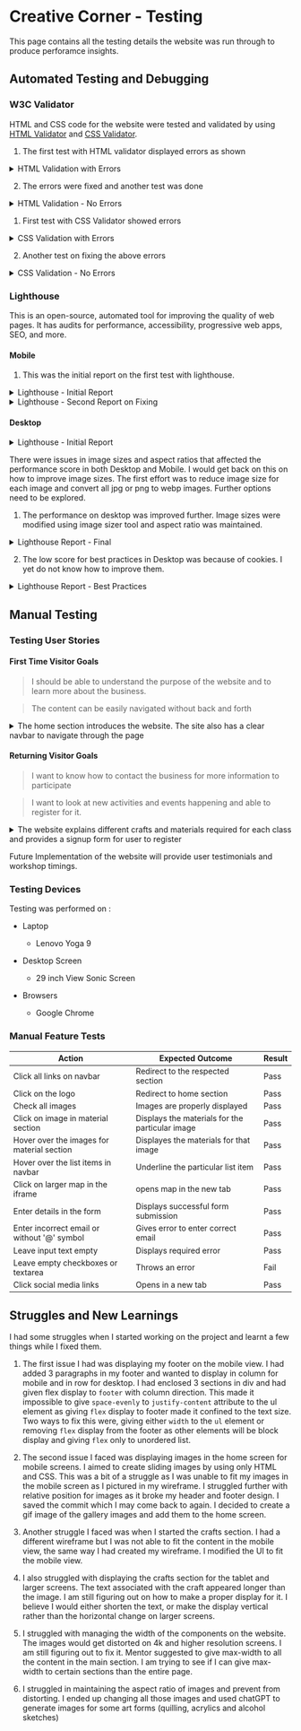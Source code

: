 # Creative Corner - Testing

This page contains all the testing details the website was run through to produce perforamce insights.

## Automated Testing and Debugging

### W3C Validator

HTML and CSS code for the website were tested and validated by using [HTML Validator](https://validator.w3.org/#validate_by_input) and [CSS Validator](https://jigsaw.w3.org/css-validator/).

1. The first test with HTML validator displayed errors as shown

<details>
    <summary>HTML Validation with Errors</summary>

[W3C HTML Validation- With Errors](./assets/images/htmlValidationWithErrors.png)
</details>

2. The errors were fixed and another test was done

<details>
    <summary>HTML Validation - No Errors</summary>

![W3C HTML Validation- No Errors](./assets/images/htmlValidationNoErrors.png)
</details>

1. First test with CSS Validator showed errors

<details>
    <summary>CSS Validation with Errors</summary>

![W3C CSS Validation - with Errors](./assets/images/cssValidationWithErros.png)
</details>

2. Another test on fixing the above errors

<details>
    <summary>CSS Validation - No Errors</summary>

![W3C CSS Validation - No Errors](./assets/images/cssValidateNoErrors.png)
</details>

### Lighthouse

This is an open-source, automated tool for improving the quality of web pages. It has audits for performance, accessibility, progressive
web apps, SEO, and more.

#### Mobile

1. This was the initial report on the first test with lighthouse.

<details>
    <summary>Lighthouse - Initial Report</summary>

![Lighthouse Report - Initial](./assets/images/lighthouseReportInitial.png)
</details>

<details>
    <summary>Lighthouse - Second Report on Fixing</summary>

![Lighthouse Report - Fixed](./assets/images/lighthouseMobileFixed.png)
</details>

#### Desktop

<details>
    <summary>Lighthouse - Initial Report</summary>

![Lighthouse Report - Initial](./assets/images/lighthouseDesktopInitial.png)
</details>


There were issues in image sizes and aspect ratios that affected the performance score in both Desktop and Mobile. I would get back on this on how to improve image sizes. The first effort was to reduce image size for each image and convert all jpg or png to webp images. Further options need to be explored.

1. The performance on desktop was improved further. Image sizes were modified using image sizer tool and aspect ratio was maintained.

<details>
    <summary>Lighthouse Report - Final</summary>

![Lighthouse Report - Final](./assets/images/lighthouseFinal.png)
</details>

2. The low score for best practices in Desktop was because of cookies. I yet do not know how to improve them.

<details>
    <summary>Lighthouse Report - Best Practices</summary>

![Best Practices - Lighthouse](./assets/images/bestPracticesLighthouse.png)
</details>

## Manual Testing

### Testing User Stories

#### First Time Visitor Goals

>  I should be able to understand the purpose of the website and to learn more about the business.

> The content can be easily navigated without back and forth

<details>
    <summary>The home section introduces the website. The site also has a clear navbar to navigate through the page</summary>

![Website Responsive -ui.dev](./assets/images/responsiveShot.png)
</details>

#### Returning Visitor Goals

> I want to know how to contact the business for more information to participate

> I want to look at new activities and events happening and able to register for it.

<details>
    <summary>The website explains different crafts and materials required for each class and provides a signup form for user to register</summary>

![Website Goals - Crafts, Materials and Signup](./assets/images/websiteGoals.png)
</details>

Future Implementation of the website will provide user testimonials and workshop timings.

### Testing Devices

Testing was performed on :
- Laptop
  - Lenovo Yoga 9

- Desktop Screen
  - 29 inch View Sonic Screen

- Browsers
  - Google Chrome

### Manual Feature Tests

| Action | Expected Outcome | Result |
|--------| -----------------|--------|
| Click all links on navbar | Redirect to the respected section | Pass |
| Click on the logo | Redirect to home section | Pass |
| Check all images | Images are properly displayed | Pass |
| Click on image in material section | Displays the materials for the particular image | Pass |
| Hover over the images for material section | Displayes the materials for that image | Pass |
| Hover over the list items in navbar | Underline the particular list item | Pass |
| Click on larger map in the iframe | opens map in the new tab | Pass |
| Enter details in the form | Displays successful form submission | Pass |
| Enter incorrect email or without '@' symbol | Gives error to enter correct email | Pass |
| Leave input text empty | Displays required error | Pass |
| Leave empty checkboxes or textarea | Throws an error | Fail |
| Click social media links | Opens in a new tab | Pass |


## Struggles and New Learnings

I had some struggles when I started working on the project and learnt a few things while I fixed them.
1. The first issue I had was displaying my footer on the mobile view. I had added 3 paragraphs in my footer and wanted to display in column for mobile and in row for desktop. I had enclosed 3 sections in div and had given flex display to `footer` with column direction. This made it impossible to give `space-evenly` to `justify-content` attribute to the ul element as giving `flex` display to footer made it confined to the text size. Two ways to fix this were, giving either `width` to the `ul` element or removing `flex` display from the footer as other elements will be block display and giving `flex` only to unordered list.

2. The second issue I faced was displaying images in the home screen for mobile screens. I aimed to create sliding images by using only HTML and CSS. This was a bit of a struggle as I was unable to fit my images in the mobile screen as I pictured in my wireframe. I struggled further with relative position for images as it broke my header and footer design. I saved the commit which I may come back to again. I decided to create a gif image of the gallery images and add them to the home screen.

3. Another struggle I faced was when I started the crafts section. I had a different wireframe but I was not able to fit the content in the mobile view, the same way I had created my wireframe. I modified the UI to fit the mobile view.

4. I also struggled with displaying the crafts section for the tablet and larger screens. The text associated with the craft appeared longer than the image. I am still figuring out on how to make a proper display for it. I believe I would either shorten the text, or make the display vertical rather than the horizontal change on larger screens.

5. I struggled with managing the width of the components on the website. The images would get distorted on 4k and higher resolution screens. I am still figuring out to fix it. Mentor suggested to give max-width to all the content in the main section. I am trying to see if I can give max-width to certain sections than the entire page.

6. I struggled in maintaining the aspect ratio of images and prevent from distorting. I ended up changing all those images and used chatGPT to generate images for some art forms (quilling, acrylics and alcohol sketches)


